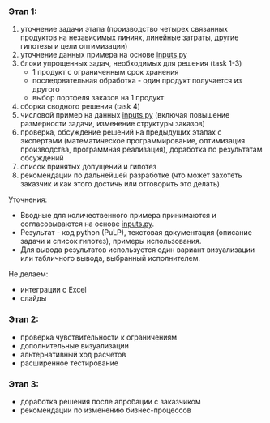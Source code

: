 ### Этап 1:

1. уточнение задачи этапа (производство четырех связанных продуктов на независимых линиях, линейные затраты, другие гипотезы и цели оптимизации) 
2.  уточнение данных примера на основе [inputs.py](https://github.com/epogrebnyak/linprog/blob/main/inputs.py)
3. блоки упрощенных задач, необходимых для решения (task 1-3)
   - 1 продукт с ограниченным срок хранения
   - последовательная обработка - один продукт получается из другого 
   - выбор портфеля заказов на 1 продукт 
4. сборка сводного решения (task 4)
5. числовой пример на данных [inputs.py](https://github.com/epogrebnyak/linprog/blob/main/inputs.py) (включая повышение размерности задачи, изменение структуры заказов)
6. проверка, обсуждение решений на предыдущих этапах c экспертами (математическое программирование, оптимизация производства, программная реализация), доработка по результатам обсуждений
7. список принятых допущений и гипотез
8. рекомендации по дальнейшей разработке (что может захотеть заказчик и как этого достичь или отговорить это делать)

Уточнения:

- Вводные для количественного примера принимаются и согласовываются на основе [inputs.py](https://github.com/epogrebnyak/linprog/blob/main/inputs.py).
- Результат - код python (PuLP), текстовая документация (описание задачи и список гипотез), примеры использования.
- Для вывода результатов используется один вариант визуализации или табличного вывода, выбранный исполнителем.

Не делаем:
- интеграции с Excel
- слайды

### Этап 2: 

- проверка чувствительности к ограничениям
- дополнительные визуализации 
- альтернативный ход расчетов
- расширенное тестирование

### Этап 3:

- доработка решения после апробации с заказчиком
- рекомендации по изменению бизнес-процессов
